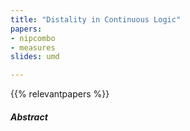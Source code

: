 ```yaml
---
title: "Distality in Continuous Logic" 
papers:
- nipcombo
- measures
slides: umd

---
```


{{% relevantpapers %}}

##### Abstract

